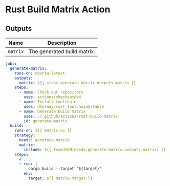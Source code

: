# Rust Build Matrix Action

## Outputs

| Name | Description |
| ------- | ------- |
| `matrix` | The generated build matrix. |

```yaml
jobs:
  generate-matrix:
    runs-on: ubuntu-latest
    outputs:
      matrix: ${{ steps.generate-matrix.outputs.matrix }}
    steps:
      - name: Check out repository
        uses: actions/checkout@v4
      - name: Install toolchain
        uses: dtolnay/rust-toolchain@stable  
      - name: Generate build matrix
        uses: ./.github/actions/rust-build-matrix
        id: generate-matrix
  build:
    runs-on: ${{ matrix.os }}
    strategy:
      needs: generate-matrix
      matrix:
        include: ${{ fromJSON(needs.generate-matrix.outputs.matrix) }}
    steps:
      # ...
      - run: |
          cargo build --target "${target}"
        env:
          target: ${{ matrix.target }}
```
